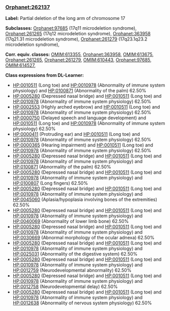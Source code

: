 
### [Orphanet:262137](http://www.orpha.net/ORDO/Orphanet_262137)
**Label:** Partial deletion of the long arm of chromosome 17

**Subclasses:** [Orphanet:97685](http://www.orpha.net/ORDO/Orphanet_97685) (17q11 microdeletion syndrome), [Orphanet:261265](http://www.orpha.net/ORDO/Orphanet_261265) (17q12 microdeletion syndrome), [Orphanet:363958](http://www.orpha.net/ORDO/Orphanet_363958) (17q21.31 microdeletion syndrome), [Orphanet:261279](http://www.orpha.net/ORDO/Orphanet_261279) (17q23.1q23.2 microdeletion syndrome), 

**Corr. equiv. classes:** [OMIM:613355](http://purl.obolibrary.org/obo/OMIM_613355), [Orphanet:363958](http://www.orpha.net/ORDO/Orphanet_363958), [OMIM:613675](http://purl.obolibrary.org/obo/OMIM_613675), [Orphanet:261265](http://www.orpha.net/ORDO/Orphanet_261265), [Orphanet:261279](http://www.orpha.net/ORDO/Orphanet_261279), [OMIM:610443](http://purl.obolibrary.org/obo/OMIM_610443), [Orphanet:97685](http://www.orpha.net/ORDO/Orphanet_97685), [OMIM:614527](http://purl.obolibrary.org/obo/OMIM_614527), 

**Class expressions from DL-Learner:**

- [HP:0010511](http://purl.obolibrary.org/obo/HP_0010511) (Long toe) and [HP:0010978](http://purl.obolibrary.org/obo/HP_0010978) (Abnormality of immune system physiology) and [HP:0100871](http://purl.obolibrary.org/obo/HP_0100871) (Abnormality of the palm) 62.50%
- [HP:0005280](http://purl.obolibrary.org/obo/HP_0005280) (Depressed nasal bridge) and [HP:0010511](http://purl.obolibrary.org/obo/HP_0010511) (Long toe) and [HP:0010978](http://purl.obolibrary.org/obo/HP_0010978) (Abnormality of immune system physiology) 62.50%
- [HP:0002553](http://purl.obolibrary.org/obo/HP_0002553) (Highly arched eyebrow) and [HP:0010511](http://purl.obolibrary.org/obo/HP_0010511) (Long toe) and [HP:0010978](http://purl.obolibrary.org/obo/HP_0010978) (Abnormality of immune system physiology) 62.50%
- [HP:0000750](http://purl.obolibrary.org/obo/HP_0000750) (Delayed speech and language development) and [HP:0010511](http://purl.obolibrary.org/obo/HP_0010511) (Long toe) and [HP:0010978](http://purl.obolibrary.org/obo/HP_0010978) (Abnormality of immune system physiology) 62.50%
- [HP:0000411](http://purl.obolibrary.org/obo/HP_0000411) (Protruding ear) and [HP:0010511](http://purl.obolibrary.org/obo/HP_0010511) (Long toe) and [HP:0010978](http://purl.obolibrary.org/obo/HP_0010978) (Abnormality of immune system physiology) 62.50%
- [HP:0000365](http://purl.obolibrary.org/obo/HP_0000365) (Hearing impairment) and [HP:0010511](http://purl.obolibrary.org/obo/HP_0010511) (Long toe) and [HP:0010978](http://purl.obolibrary.org/obo/HP_0010978) (Abnormality of immune system physiology) 62.50%
- [HP:0005280](http://purl.obolibrary.org/obo/HP_0005280) (Depressed nasal bridge) and [HP:0010511](http://purl.obolibrary.org/obo/HP_0010511) (Long toe) and [HP:0010978](http://purl.obolibrary.org/obo/HP_0010978) (Abnormality of immune system physiology) and [HP:0100871](http://purl.obolibrary.org/obo/HP_0100871) (Abnormality of the palm) 62.50%
- [HP:0005280](http://purl.obolibrary.org/obo/HP_0005280) (Depressed nasal bridge) and [HP:0010511](http://purl.obolibrary.org/obo/HP_0010511) (Long toe) and [HP:0010978](http://purl.obolibrary.org/obo/HP_0010978) (Abnormality of immune system physiology) and [HP:0100807](http://purl.obolibrary.org/obo/HP_0100807) (Long fingers) 62.50%
- [HP:0005280](http://purl.obolibrary.org/obo/HP_0005280) (Depressed nasal bridge) and [HP:0010511](http://purl.obolibrary.org/obo/HP_0010511) (Long toe) and [HP:0010978](http://purl.obolibrary.org/obo/HP_0010978) (Abnormality of immune system physiology) and [HP:0045060](http://purl.obolibrary.org/obo/HP_0045060) (Aplasia/hypoplasia involving bones of the extremities) 62.50%
- [HP:0005280](http://purl.obolibrary.org/obo/HP_0005280) (Depressed nasal bridge) and [HP:0010511](http://purl.obolibrary.org/obo/HP_0010511) (Long toe) and [HP:0010978](http://purl.obolibrary.org/obo/HP_0010978) (Abnormality of immune system physiology) and [HP:0040069](http://purl.obolibrary.org/obo/HP_0040069) (Abnormality of lower limb bone) 62.50%
- [HP:0005280](http://purl.obolibrary.org/obo/HP_0005280) (Depressed nasal bridge) and [HP:0010511](http://purl.obolibrary.org/obo/HP_0010511) (Long toe) and [HP:0010978](http://purl.obolibrary.org/obo/HP_0010978) (Abnormality of immune system physiology) and [HP:0030669](http://purl.obolibrary.org/obo/HP_0030669) (Abnormal morphology of the ocular adnexa) 62.50%
- [HP:0005280](http://purl.obolibrary.org/obo/HP_0005280) (Depressed nasal bridge) and [HP:0010511](http://purl.obolibrary.org/obo/HP_0010511) (Long toe) and [HP:0010978](http://purl.obolibrary.org/obo/HP_0010978) (Abnormality of immune system physiology) and [HP:0025031](http://purl.obolibrary.org/obo/HP_0025031) (Abnormality of the digestive system) 62.50%
- [HP:0005280](http://purl.obolibrary.org/obo/HP_0005280) (Depressed nasal bridge) and [HP:0010511](http://purl.obolibrary.org/obo/HP_0010511) (Long toe) and [HP:0010978](http://purl.obolibrary.org/obo/HP_0010978) (Abnormality of immune system physiology) and [HP:0012759](http://purl.obolibrary.org/obo/HP_0012759) (Neurodevelopmental abnormality) 62.50%
- [HP:0005280](http://purl.obolibrary.org/obo/HP_0005280) (Depressed nasal bridge) and [HP:0010511](http://purl.obolibrary.org/obo/HP_0010511) (Long toe) and [HP:0010978](http://purl.obolibrary.org/obo/HP_0010978) (Abnormality of immune system physiology) and [HP:0012758](http://purl.obolibrary.org/obo/HP_0012758) (Neurodevelopmental delay) 62.50%
- [HP:0005280](http://purl.obolibrary.org/obo/HP_0005280) (Depressed nasal bridge) and [HP:0010511](http://purl.obolibrary.org/obo/HP_0010511) (Long toe) and [HP:0010978](http://purl.obolibrary.org/obo/HP_0010978) (Abnormality of immune system physiology) and [HP:0012638](http://purl.obolibrary.org/obo/HP_0012638) (Abnormality of nervous system physiology) 62.50%


